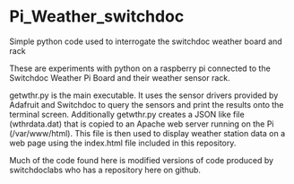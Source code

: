 # Pi_Weather_switchdoc
Simple python code used to interrogate the switchdoc weather board and rack

These are experiments with python on a raspberry pi connected to the Switchdoc Weather Pi Board and their
weather sensor rack.

getwthr.py is the main executable. It uses the sensor drivers provided by Adafruit and Switchdoc to query the sensors and print the results onto the terminal screen.
Additionally getwthr.py creates a JSON like file (wthrdata.dat) that is copied to an Apache web server running on the Pi 
(/var/www/html). 
This file is then used to display weather station data on a web page using the index.html file included in this repository.

Much of the code found here is modified versions of code produced by switchdoclabs who has a repository here on github.
